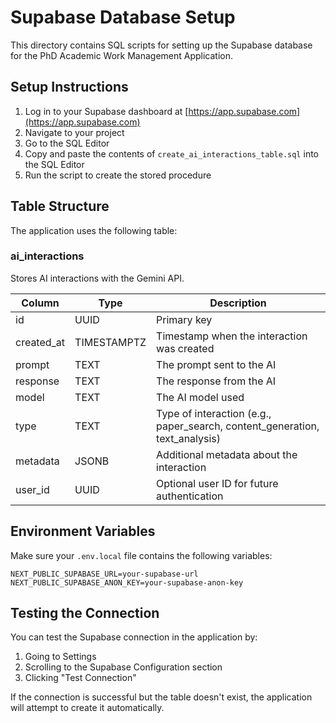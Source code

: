 # Supabase Database Setup

This directory contains SQL scripts for setting up the Supabase database for the PhD Academic Work Management Application.

## Setup Instructions

1. Log in to your Supabase dashboard at [https://app.supabase.com](https://app.supabase.com)
2. Navigate to your project
3. Go to the SQL Editor
4. Copy and paste the contents of `create_ai_interactions_table.sql` into the SQL Editor
5. Run the script to create the stored procedure

## Table Structure

The application uses the following table:

### ai_interactions

Stores AI interactions with the Gemini API.

| Column      | Type        | Description                                |
|-------------|-------------|--------------------------------------------|
| id          | UUID        | Primary key                                |
| created_at  | TIMESTAMPTZ | Timestamp when the interaction was created |
| prompt      | TEXT        | The prompt sent to the AI                  |
| response    | TEXT        | The response from the AI                   |
| model       | TEXT        | The AI model used                          |
| type        | TEXT        | Type of interaction (e.g., paper_search, content_generation, text_analysis) |
| metadata    | JSONB       | Additional metadata about the interaction  |
| user_id     | UUID        | Optional user ID for future authentication |

## Environment Variables

Make sure your `.env.local` file contains the following variables:

```
NEXT_PUBLIC_SUPABASE_URL=your-supabase-url
NEXT_PUBLIC_SUPABASE_ANON_KEY=your-supabase-anon-key
```

## Testing the Connection

You can test the Supabase connection in the application by:

1. Going to Settings
2. Scrolling to the Supabase Configuration section
3. Clicking "Test Connection"

If the connection is successful but the table doesn't exist, the application will attempt to create it automatically.
